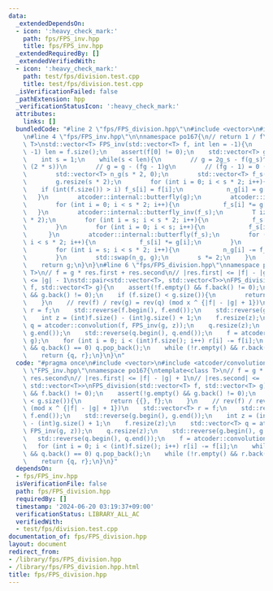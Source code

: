 ```yaml
---
data:
  _extendedDependsOn:
  - icon: ':heavy_check_mark:'
    path: fps/FPS_inv.hpp
    title: fps/FPS_inv.hpp
  _extendedRequiredBy: []
  _extendedVerifiedWith:
  - icon: ':heavy_check_mark:'
    path: test/fps/division.test.cpp
    title: test/fps/division.test.cpp
  _isVerificationFailed: false
  _pathExtension: hpp
  _verificationStatusIcon: ':heavy_check_mark:'
  attributes:
    links: []
  bundledCode: "#line 2 \"fps/FPS_division.hpp\"\n#include <vector>\n#include <atcoder/convolution>\n\
    \n#line 4 \"fps/FPS_inv.hpp\"\n\nnamespace po167{\n// return 1 / f\ntemplate <class\
    \ T>\nstd::vector<T> FPS_inv(std::vector<T> f, int len = -1){\n    if (len ==\
    \ -1) len = f.size();\n    assert(f[0] != 0);\n    std::vector<T> g = {1 / f[0]};\n\
    \    int s = 1;\n    while(s < len){\n        // g = 2g_s - f(g_s)^2 (mod x ^\
    \ (2 * s))\n        // g = g - (fg - 1)g\n        // (fg - 1) = 0 (mod x ^ (s))\n\
    \        std::vector<T> n_g(s * 2, 0);\n        std::vector<T> f_s(s * 2, 0);\n\
    \        g.resize(s * 2);\n        for (int i = 0; i < s * 2; i++){\n        \
    \    if (int(f.size()) > i) f_s[i] = f[i];\n            n_g[i] = g[i];\n     \
    \   }\n        atcoder::internal::butterfly(g);\n        atcoder::internal::butterfly(f_s);\n\
    \        for (int i = 0; i < s * 2; i++){\n            f_s[i] *= g[i];\n     \
    \   }\n        atcoder::internal::butterfly_inv(f_s);\n        T iz = 1 / (T)(s\
    \ * 2);\n        for (int i = s; i < s * 2; i++){\n            f_s[i] *= iz;\n\
    \        }\n        for (int i = 0; i < s; i++){\n            f_s[i] = 0;\n  \
    \      }\n        atcoder::internal::butterfly(f_s);\n        for (int i = 0;\
    \ i < s * 2; i++){\n            f_s[i] *= g[i];\n        }\n        atcoder::internal::butterfly_inv(f_s);\n\
    \        for (int i = s; i < s * 2; i++){\n            n_g[i] -= f_s[i] * iz;\n\
    \        }\n        std::swap(n_g, g);\n        s *= 2;\n    }\n    g.resize(len);\n\
    \    return g;\n}\n}\n#line 6 \"fps/FPS_division.hpp\"\nnamespace po167{\ntemplate<class\
    \ T>\n// f = g * res.first + res.second\n// |res.first| <= |f| - |g| + 1\n// |res.second|\
    \ <= |g| - 1\nstd::pair<std::vector<T>, std::vector<T>>\nFPS_division(std::vector<T>\
    \ f, std::vector<T> g){\n    assert(!f.empty() && f.back() != 0);\n    assert(!g.empty()\
    \ && g.back() != 0);\n    if (f.size() < g.size()){\n        return {{}, f};\n\
    \    }\n    // rev(f) / rev(g) = rev(q) (mod x ^ {|f| - |g| + 1})\n    std::vector<T>\
    \ r = f;\n    std::reverse(f.begin(), f.end());\n    std::reverse(g.begin(), g.end());\n\
    \    int z = (int)f.size() - (int)g.size() + 1;\n    f.resize(z);\n    std::vector<T>\
    \ q = atcoder::convolution(f, FPS_inv(g, z));\n    q.resize(z);\n    std::reverse(g.begin(),\
    \ g.end());\n    std::reverse(q.begin(), q.end());\n    f = atcoder::convolution(q,\
    \ g);\n    for (int i = 0; i < (int)f.size(); i++) r[i] -= f[i];\n    while (!q.empty()\
    \ && q.back() == 0) q.pop_back();\n    while (!r.empty() && r.back() == 0) r.pop_back();\n\
    \    return {q, r};\n}\n}\n"
  code: "#pragma once\n#include <vector>\n#include <atcoder/convolution>\n\n#include\
    \ \"FPS_inv.hpp\"\nnamespace po167{\ntemplate<class T>\n// f = g * res.first +\
    \ res.second\n// |res.first| <= |f| - |g| + 1\n// |res.second| <= |g| - 1\nstd::pair<std::vector<T>,\
    \ std::vector<T>>\nFPS_division(std::vector<T> f, std::vector<T> g){\n    assert(!f.empty()\
    \ && f.back() != 0);\n    assert(!g.empty() && g.back() != 0);\n    if (f.size()\
    \ < g.size()){\n        return {{}, f};\n    }\n    // rev(f) / rev(g) = rev(q)\
    \ (mod x ^ {|f| - |g| + 1})\n    std::vector<T> r = f;\n    std::reverse(f.begin(),\
    \ f.end());\n    std::reverse(g.begin(), g.end());\n    int z = (int)f.size()\
    \ - (int)g.size() + 1;\n    f.resize(z);\n    std::vector<T> q = atcoder::convolution(f,\
    \ FPS_inv(g, z));\n    q.resize(z);\n    std::reverse(g.begin(), g.end());\n \
    \   std::reverse(q.begin(), q.end());\n    f = atcoder::convolution(q, g);\n \
    \   for (int i = 0; i < (int)f.size(); i++) r[i] -= f[i];\n    while (!q.empty()\
    \ && q.back() == 0) q.pop_back();\n    while (!r.empty() && r.back() == 0) r.pop_back();\n\
    \    return {q, r};\n}\n}"
  dependsOn:
  - fps/FPS_inv.hpp
  isVerificationFile: false
  path: fps/FPS_division.hpp
  requiredBy: []
  timestamp: '2024-06-20 03:19:37+09:00'
  verificationStatus: LIBRARY_ALL_AC
  verifiedWith:
  - test/fps/division.test.cpp
documentation_of: fps/FPS_division.hpp
layout: document
redirect_from:
- /library/fps/FPS_division.hpp
- /library/fps/FPS_division.hpp.html
title: fps/FPS_division.hpp
---
```


